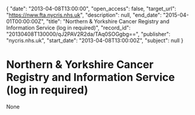 {
  "date": "2013-04-08T13:00:00", 
  "open_access": false, 
  "target_url": "https://nww.fta.nycris.nhs.uk", 
  "description": null, 
  "end_date": "2015-04-01T00:00:00Z", 
  "title": "Northern & Yorkshire Cancer Registry and Information Service (log in required)", 
  "record_id": "20130408T130000/qJ2PAV2R2da/TAq0SOGgbg==", 
  "publisher": "nycris.nhs.uk", 
  "start_date": "2013-04-08T13:00:00Z", 
  "subject": null
}

# Northern & Yorkshire Cancer Registry and Information Service (log in required)

None
